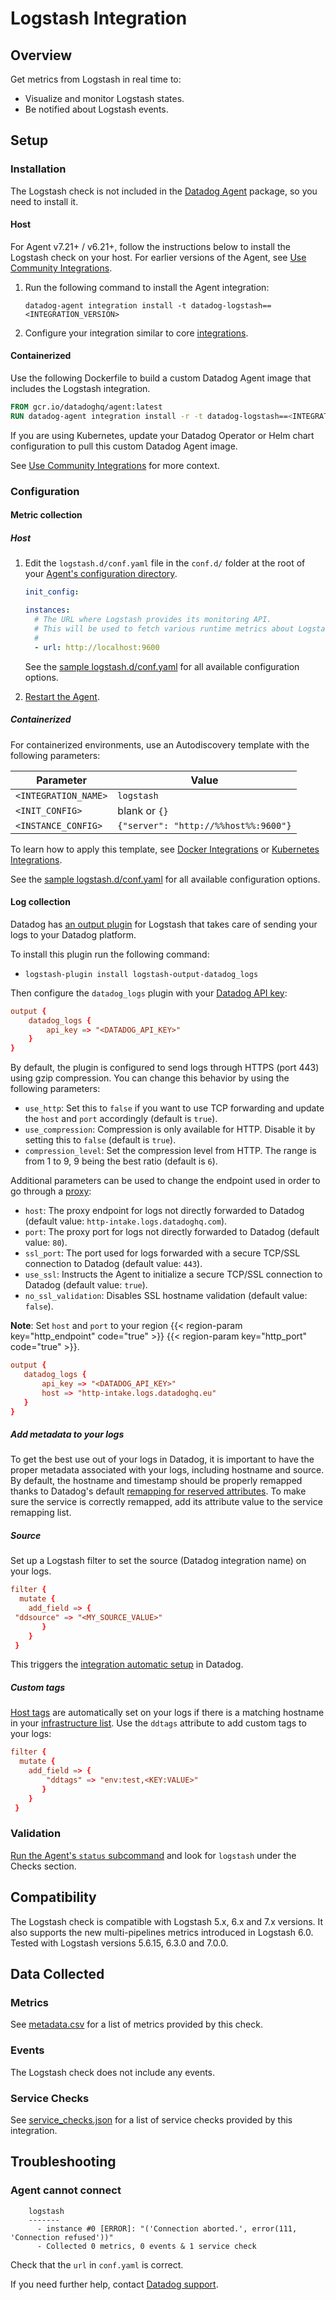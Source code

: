 # Logstash Integration

## Overview

Get metrics from Logstash in real time to:

- Visualize and monitor Logstash states.
- Be notified about Logstash events.

## Setup

### Installation

The Logstash check is not included in the [Datadog Agent][1] package, so you need to install it.

<!-- xxx tabs xxx -->
<!-- xxx tab "Host" xxx -->

#### Host

For Agent v7.21+ / v6.21+, follow the instructions below to install the Logstash check on your host. For earlier versions of the Agent, see [Use Community Integrations][2]. 

1. Run the following command to install the Agent integration:

   ```shell
   datadog-agent integration install -t datadog-logstash==<INTEGRATION_VERSION>
   ```

2. Configure your integration similar to core [integrations][3].

<!-- xxz tab xxx -->
<!-- xxx tab "Containerized" xxx -->

#### Containerized

Use the following Dockerfile to build a custom Datadog Agent image that includes the Logstash integration.

```dockerfile
FROM gcr.io/datadoghq/agent:latest
RUN datadog-agent integration install -r -t datadog-logstash==<INTEGRATION_VERSION>
```

If you are using Kubernetes, update your Datadog Operator or Helm chart configuration to pull this custom Datadog Agent image.

See [Use Community Integrations][2] for more context.

<!-- xxz tab xxx -->
<!-- xxz tabs xxx -->

### Configuration

#### Metric collection

<!-- xxx tabs xxx -->
<!-- xxx tab "Host" xxx -->

##### Host

1. Edit the `logstash.d/conf.yaml` file in the `conf.d/` folder at the root of your [Agent's configuration directory][4].

   ```yaml
   init_config:

   instances:
     # The URL where Logstash provides its monitoring API.
     # This will be used to fetch various runtime metrics about Logstash.
     #
     - url: http://localhost:9600
   ```

   See the [sample logstash.d/conf.yaml][5] for all available configuration options.

2. [Restart the Agent][6].

<!-- xxz tab xxx -->
<!-- xxx tab "Containerized" xxx -->

##### Containerized

For containerized environments, use an Autodiscovery template with the following parameters:

| Parameter            | Value                                |
| -------------------- | ------------------------------------ |
| `<INTEGRATION_NAME>` | `logstash`                           |
| `<INIT_CONFIG>`      | blank or `{}`                        |
| `<INSTANCE_CONFIG>`  | `{"server": "http://%%host%%:9600"}` |

To learn how to apply this template, see [Docker Integrations][7] or [Kubernetes Integrations][8].

See the [sample logstash.d/conf.yaml][5] for all available configuration options.

<!-- xxz tab xxx -->
<!-- xxz tabs xxx -->

#### Log collection

Datadog has [an output plugin][13] for Logstash that takes care of sending your logs to your Datadog platform.

To install this plugin run the following command:

- `logstash-plugin install logstash-output-datadog_logs`

Then configure the `datadog_logs` plugin with your [Datadog API key][14]:

```conf
output {
    datadog_logs {
        api_key => "<DATADOG_API_KEY>"
    }
}
```

By default, the plugin is configured to send logs through HTTPS (port 443) using gzip compression.
You can change this behavior by using the following parameters:

- `use_http`: Set this to `false` if you want to use TCP forwarding and update the `host` and `port` accordingly (default is `true`).
- `use_compression`: Compression is only available for HTTP. Disable it by setting this to `false` (default is `true`).
- `compression_level`: Set the compression level from HTTP. The range is from 1 to 9, 9 being the best ratio (default is `6`).

Additional parameters can be used to change the endpoint used in order to go through a [proxy][15]:

- `host`: The proxy endpoint for logs not directly forwarded to Datadog (default value: `http-intake.logs.datadoghq.com`).
- `port`: The proxy port for logs not directly forwarded to Datadog (default value: `80`).
- `ssl_port`: The port used for logs forwarded with a secure TCP/SSL connection to Datadog (default value: `443`).
- `use_ssl`: Instructs the Agent to initialize a secure TCP/SSL connection to Datadog (default value: `true`).
- `no_ssl_validation`: Disables SSL hostname validation (default value: `false`).

**Note**: Set `host` and `port` to your region {{< region-param key="http_endpoint" code="true" >}} {{< region-param key="http_port" code="true" >}}.

```conf
output {
   datadog_logs {
       api_key => "<DATADOG_API_KEY>"
       host => "http-intake.logs.datadoghq.eu"
   }
}
```

##### Add metadata to your logs

To get the best use out of your logs in Datadog, it is important to have the proper metadata associated with your logs, including hostname and source. By default, the hostname and timestamp should be properly remapped thanks to Datadog's default [remapping for reserved attributes][16]. To make sure the service is correctly remapped, add its attribute value to the service remapping list.

##### Source

Set up a Logstash filter to set the source (Datadog integration name) on your logs.

```conf
filter {
  mutate {
    add_field => {
 "ddsource" => "<MY_SOURCE_VALUE>"
       }
    }
 }
```

This triggers the [integration automatic setup][17] in Datadog.

##### Custom tags

[Host tags][18] are automatically set on your logs if there is a matching hostname in your [infrastructure list][19]. Use the `ddtags` attribute to add custom tags to your logs:

```conf
filter {
  mutate {
    add_field => {
        "ddtags" => "env:test,<KEY:VALUE>"
       }
    }
 }
```

### Validation

[Run the Agent's `status` subcommand][20] and look for `logstash` under the Checks section.

## Compatibility

The Logstash check is compatible with Logstash 5.x, 6.x and 7.x versions. It also supports the new multi-pipelines metrics introduced in Logstash 6.0. Tested with Logstash versions 5.6.15, 6.3.0 and 7.0.0.

## Data Collected

### Metrics

See [metadata.csv][21] for a list of metrics provided by this check.

### Events

The Logstash check does not include any events.

### Service Checks

See [service_checks.json][23] for a list of service checks provided by this integration.

## Troubleshooting

### Agent cannot connect

```text
    logstash
    -------
      - instance #0 [ERROR]: "('Connection aborted.', error(111, 'Connection refused'))"
      - Collected 0 metrics, 0 events & 1 service check
```

Check that the `url` in `conf.yaml` is correct.

If you need further help, contact [Datadog support][22].

[1]: /account/settings/agent/latest
[2]: https://docs.datadoghq.com/agent/guide/use-community-integrations/
[3]: https://docs.datadoghq.com/getting_started/integrations/
[4]: https://docs.datadoghq.com/agent/guide/agent-configuration-files/#agent-configuration-directory
[5]: https://github.com/DataDog/integrations-extras/blob/master/logstash/datadog_checks/logstash/data/conf.yaml.example
[6]: https://docs.datadoghq.com/agent/guide/agent-commands/#start-stop-and-restart-the-agent
[7]: https://docs.datadoghq.com/containers/docker/integrations
[8]: https://docs.datadoghq.com/containers/kubernetes/integrations/
[13]: https://github.com/DataDog/logstash-output-datadog_logs
[14]: /organization-settings/api-keys
[15]: https://docs.datadoghq.com/agent/proxy/#proxy-for-logs
[16]: https://docs.datadoghq.com/logs/#edit-reserved-attributes
[17]: https://docs.datadoghq.com/logs/processing/#integration-pipelines
[18]: https://docs.datadoghq.com/getting_started/tagging/assigning_tags
[19]: /infrastructure
[20]: https://docs.datadoghq.com/agent/guide/agent-commands/#service-status
[21]: https://github.com/DataDog/integrations-extras/blob/master/logstash/metadata.csv
[22]: http://docs.datadoghq.com/help
[23]: https://github.com/DataDog/integrations-extras/blob/master/logstash/assets/service_checks.json
